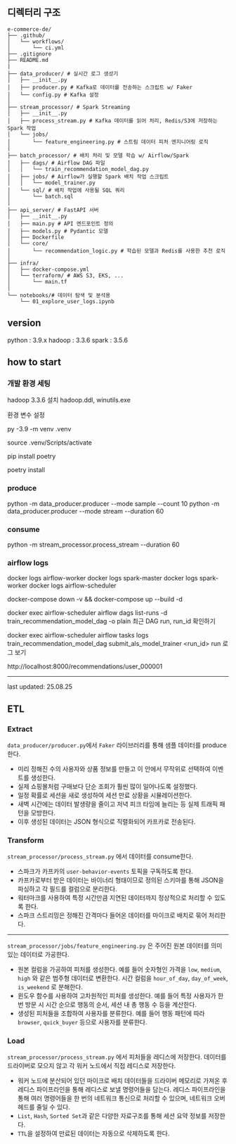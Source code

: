 ## 디렉터리 구조

```
e-commerce-de/
├── .github/
│   └── workflows/
│       └── ci.yml
├── .gitignore
├── README.md
|
├── data_producer/ # 실시간 로그 생성기
│   ├── __init__.py
│   ├── producer.py # Kafka로 데이터를 전송하는 스크립트 w/ Faker
│   └── config.py # Kafka 설정
│
├── stream_processor/ # Spark Streaming
│   ├── __init__.py
│   ├── process_stream.py # Kafka 데이터를 읽어 처리, Redis/S3에 저장하는 Spark 작업
│   └── jobs/
│       └── feature_engineering.py # 스트림 데이터 피처 엔지니어링 로직
│
├── batch_processor/ # 배치 처리 및 모델 학습 w/ Airflow/Spark
│   ├── dags/ # Airflow DAG 파일
│   │   └── train_recommendation_model_dag.py
│   ├── jobs/ # Airflow가 실행할 Spark 배치 작업 스크립트
│   │   └── model_trainer.py
│   └── sql/ # 배치 작업에 사용될 SQL 쿼리
│       └── batch.sql
│
├── api_server/ # FastAPI 서버
│   ├── __init__.py
│   ├── main.py # API 엔드포인트 정의
│   ├── models.py # Pydantic 모델
│   ├── Dockerfile
│   └── core/
│       └── recommendation_logic.py # 학습된 모델과 Redis를 사용한 추천 로직
│
├── infra/
│   ├── docker-compose.yml
│   └── terraform/ # AWS S3, EKS, ...
│       └── main.tf
│
└── notebooks/# 데이터 탐색 및 분석용
    └── 01_explore_user_logs.ipynb
```

## version

python : 3.9.x
hadoop : 3.3.6
spark : 3.5.6

## how to start

### 개발 환경 세팅

hadoop 3.3.6 설치
hadoop.ddl, winutils.exe

환경 변수 설정

py -3.9 -m venv .venv

source .venv/Scripts/activate

pip install poetry

poetry install

### produce

python -m data_producer.producer --mode sample --count 10
python -m data_producer.producer --mode stream --duration 60

### consume

python -m stream_processor.process_stream --duration 60

### airflow logs

docker logs airflow-worker
docker logs spark-master
docker logs spark-worker
docker logs airflow-scheduler

docker-compose down -v && docker-compose up --build -d

docker exec airflow-scheduler airflow dags list-runs -d train_recommendation_model_dag -o plain
최근 DAG run, run_id 확인하기

docker exec airflow-scheduler airflow tasks logs train_recommendation_model_dag submit_als_model_trainer <run_id>
run 로그 보기

http://localhost:8000/recommendations/user_000001

---

last updated: 25.08.25

## ETL

### Extract

`data_producer/producer.py`에서 `Faker` 라이브러리를 통해 샘플 데이터를 produce한다.

- 미리 정해진 수의 사용자와 상품 정보를 만들고 이 안에서 무작위로 선택하여 이벤트를 생성한다.
- 실제 쇼핑몰처럼 구매보다 단순 조회가 훨씬 많이 일어나도록 설정했다.
- 일정 확률로 세션을 새로 생성하여 세션 만료 상황을 시뮬레이션한다.
- 새벽 시간에는 데이터 발생량을 줄이고 저녁 피크 타임에 늘리는 등 실제 트래픽 패턴을 모방한다.
- 이후 생성된 데이터는 JSON 형식으로 직렬화되어 카프카로 전송된다.

### Transform

`stream_processor/process_stream.py` 에서 데이터를 consume한다.

- 스파크가 카프카의 `user-behavior-events` 토픽을 구독하도록 한다.
- 카프카로부터 받은 데이터는 바이너리 형태이므로 정의된 스키마를 통해 JSON을 파싱하고 각 필드를 컬럼으로 분리한다.
- 워터마크를 사용하여 특정 시간만큼 지연된 데이터까지 정상적으로 처리할 수 있도록 한다.
- 스파크 스트리밍은 정해진 간격마다 들어온 데이터를 마이크로 배치로 묶어 처리한다.

---

`stream_processor/jobs/feature_engineering.py` 은 주어진 원본 데이터를 의미 있는 데이터로 가공한다.

- 원본 컬럼을 가공하여 피처를 생성한다. 예를 들어 숫자형인 가격을 `low`, `medium`, `high` 와 같은 범주형 데이터로 변환한다. 시간 컬럼을 `hour_of_day`, `day_of_week`, `is_weekend` 로 분해한다.
- 윈도우 함수를 사용하여 고차원적인 피처를 생성한다. 예를 들어 특정 사용자가 한 번 방문 시 시간 순으로 행동의 순서, 세션 내 총 행동 수 등을 계산한다.
- 생성된 피처들을 조합하여 사용자를 분류한다. 예를 들어 행동 패턴에 따라 `browser`, `quick_buyer` 등으로 사용자를 분류한다.

### Load

`stream_processor/process_stream.py` 에서 피처들을 레디스에 저장한다. 데이터를 드라이버로 모으지 않고 각 워커 노드에서 직접 레디스로 저장한다.

- 워커 노드에 분산되어 있던 마이크로 배치 데이터들을 드라이버 메모리로 가져온 후 레디스 파이프라인을 통해 레디스로 보낼 명령어들을 담는다. 레디스 파이프라인을 통해 여러 명령어들을 한 번의 네트워크 통신으로 처리할 수 있으며, 네트워크 오버헤드를 줄일 수 있다.
- `List`, `Hash`, `Sorted Set`과 같은 다양한 자료구조를 통해 세션 요약 정보를 저장한다.
- `TTL`을 설정하여 만료된 데이터는 자동으로 삭제하도록 한다.
